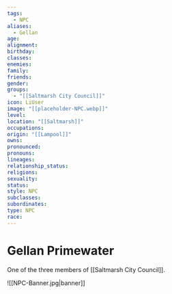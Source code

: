 ```yaml
---
tags:
  - NPC
aliases:
  - Gellan
age: 
alignment: 
birthday: 
classes: 
enemies: 
family: 
friends: 
gender: 
groups:
  - "[[Saltmarsh City Council]]"
icon: LiUser
image: "[[placeholder-NPC.webp]]"
level: 
location: "[[Saltmarsh]]"
occupations: 
origin: "[[Lampool]]"
owns: 
pronounced: 
pronouns: 
lineages: 
relationship_status: 
religions: 
sexuality: 
status: 
style: NPC
subclasses: 
subordinates: 
type: NPC
race:
---
```


# Gellan Primewater

One of the three members of [[Saltmarsh City Council]].

![[NPC-Banner.jpg|banner]]
